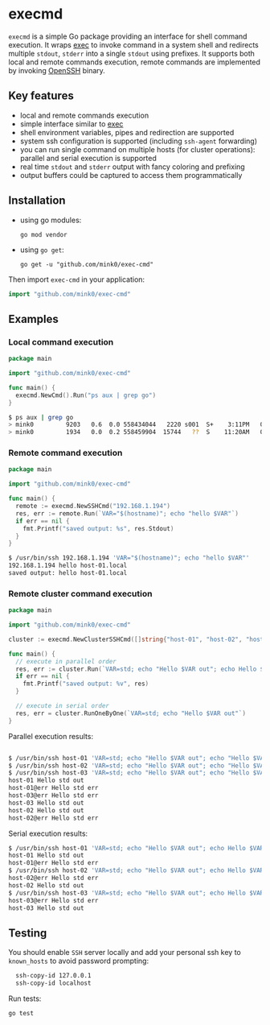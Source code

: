 # execmd

`execmd` is a simple Go package providing an interface for shell command execution.
It wraps [exec](https://golang.org/pkg/os/exec/) to invoke command in a system shell and redirects multiple `stdout`, `stderr` into a single `stdout` using prefixes. It supports both local and remote commands execution, remote commands are implemented by invoking [OpenSSH](https://www.openssh.com/) binary.

## Key features

* local and remote commands execution
* simple interface similar to [exec](https://golang.org/pkg/os/exec/)
* shell environment variables, pipes and redirection are supported
* system ssh configuration is supported (including `ssh-agent` forwarding)
* you can run single command on multiple hosts (for cluster operations): parallel and serial execution is supported
* real time `stdout` and `stderr` output with fancy coloring and prefixing
* output buffers could be captured to access them programmatically

## Installation

* using go modules:

      go mod vendor

* using `go get`:

      go get -u "github.com/mink0/exec-cmd"

Then import `exec-cmd` in your application:

```go
import "github.com/mink0/exec-cmd"
```

## Examples

### Local command execution

```go
package main

import "github.com/mink0/exec-cmd"

func main() {
  execmd.NewCmd().Run("ps aux | grep go")
}
```

```sh
$ ps aux | grep go
> mink0         9203   0.6  0.0 558434044   2220 s001  S+    3:11PM   0:00.01 ./go-dp
> mink0         1934   0.0  0.2 558459904  15744   ??  S    11:20AM   0:01.71 /Users/mink0/go/bin/gocode -s -sock unix -addr 127.0.0.1:37373
```

### Remote command execution

```go
package main

import "github.com/mink0/exec-cmd"

func main() {
  remote := execmd.NewSSHCmd("192.168.1.194")
  res, err := remote.Run(`VAR="$(hostname)"; echo "hello $VAR"`)
  if err == nil {
    fmt.Printf("saved output: %s", res.Stdout)
  }
}
```

```sh
$ /usr/bin/ssh 192.168.1.194 'VAR="$(hostname)"; echo "hello $VAR"'
192.168.1.194 hello host-01.local
saved output: hello host-01.local
```

### Remote cluster command execution

```go
package main

import "github.com/mink0/exec-cmd"

cluster := execmd.NewClusterSSHCmd([]string{"host-01", "host-02", "host-03"})

func main() {
  // execute in parallel order
  res, err := cluster.Run(`VAR=std; echo "Hello $VAR out"; echo Hello $VAR err >&2`)
  if err == nil {
    fmt.Printf("saved output: %v", res)
  }

  // execute in serial order
  res, err = cluster.RunOneByOne(`VAR=std; echo "Hello $VAR out"`)
}
```

Parallel execution results:

```sh

$ /usr/bin/ssh host-01 'VAR=std; echo "Hello $VAR out"; echo "Hello $VAR err" >&2'
$ /usr/bin/ssh host-02 'VAR=std; echo "Hello $VAR out"; echo "Hello $VAR err" >&2'
$ /usr/bin/ssh host-03 'VAR=std; echo "Hello $VAR out"; echo "Hello $VAR err" >&2'
host-01 Hello std out
host-01@err Hello std err
host-03@err Hello std err
host-03 Hello std out
host-02 Hello std out
host-02@err Hello std err

```

Serial execution results:

```sh
$ /usr/bin/ssh host-01 'VAR=std; echo "Hello $VAR out"; echo Hello $VAR err >&2'
host-01 Hello std out
host-01@err Hello std err
$ /usr/bin/ssh host-02 'VAR=std; echo "Hello $VAR out"; echo Hello $VAR err >&2'
host-02@err Hello std err
host-02 Hello std out
$ /usr/bin/ssh host-03 'VAR=std; echo "Hello $VAR out"; echo Hello $VAR err >&2'
host-03@err Hello std err
host-03 Hello std out
```

## Testing

You should enable `SSH` server locally and add your personal ssh key to `known_hosts` to avoid password prompting:

```sh
  ssh-copy-id 127.0.0.1
  ssh-copy-id localhost
```

Run tests:

    go test
